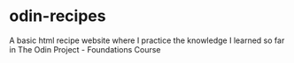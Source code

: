 # odin-recipes

A basic html recipe website where I practice the knowledge I learned so far in The Odin Project - Foundations Course
